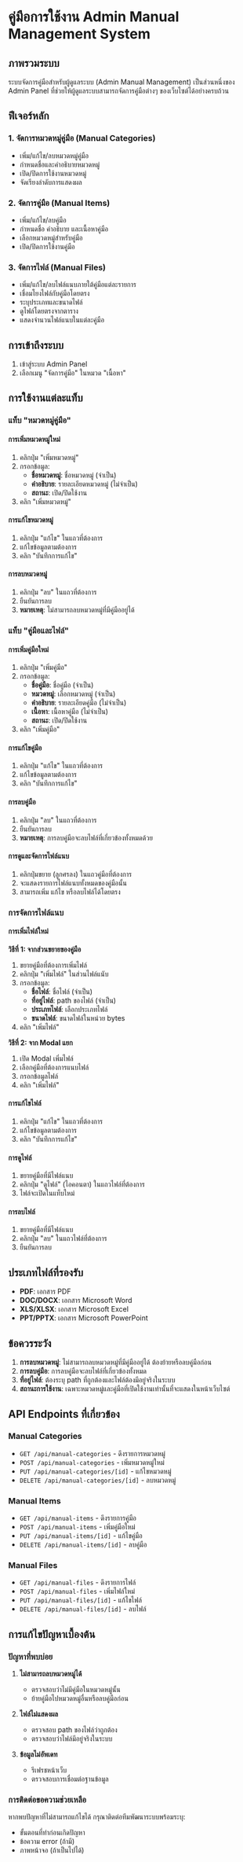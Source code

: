 # คู่มือการใช้งาน Admin Manual Management System

## ภาพรวมระบบ

ระบบจัดการคู่มือสำหรับผู้ดูแลระบบ (Admin Manual Management) เป็นส่วนหนึ่งของ Admin Panel ที่ช่วยให้ผู้ดูแลระบบสามารถจัดการคู่มือต่างๆ ของเว็บไซต์ได้อย่างครบถ้วน

## ฟีเจอร์หลัก

### 1. จัดการหมวดหมู่คู่มือ (Manual Categories)
- เพิ่ม/แก้ไข/ลบหมวดหมู่คู่มือ
- กำหนดชื่อและคำอธิบายหมวดหมู่
- เปิด/ปิดการใช้งานหมวดหมู่
- จัดเรียงลำดับการแสดงผล

### 2. จัดการคู่มือ (Manual Items)
- เพิ่ม/แก้ไข/ลบคู่มือ
- กำหนดชื่อ คำอธิบาย และเนื้อหาคู่มือ
- เลือกหมวดหมู่สำหรับคู่มือ
- เปิด/ปิดการใช้งานคู่มือ

### 3. จัดการไฟล์ (Manual Files)
- เพิ่ม/แก้ไข/ลบไฟล์แนบภายใต้คู่มือแต่ละรายการ
- เชื่อมโยงไฟล์กับคู่มือโดยตรง
- ระบุประเภทและขนาดไฟล์
- ดูไฟล์โดยตรงจากตาราง
- แสดงจำนวนไฟล์แนบในแต่ละคู่มือ

## การเข้าถึงระบบ

1. เข้าสู่ระบบ Admin Panel
2. เลือกเมนู "จัดการคู่มือ" ในหมวด "เนื้อหา"

## การใช้งานแต่ละแท็บ

### แท็บ "หมวดหมู่คู่มือ"

#### การเพิ่มหมวดหมู่ใหม่
1. คลิกปุ่ม "เพิ่มหมวดหมู่"
2. กรอกข้อมูล:
   - **ชื่อหมวดหมู่**: ชื่อหมวดหมู่ (จำเป็น)
   - **คำอธิบาย**: รายละเอียดหมวดหมู่ (ไม่จำเป็น)
   - **สถานะ**: เปิด/ปิดใช้งาน
3. คลิก "เพิ่มหมวดหมู่"

#### การแก้ไขหมวดหมู่
1. คลิกปุ่ม "แก้ไข" ในแถวที่ต้องการ
2. แก้ไขข้อมูลตามต้องการ
3. คลิก "บันทึกการแก้ไข"

#### การลบหมวดหมู่
1. คลิกปุ่ม "ลบ" ในแถวที่ต้องการ
2. ยืนยันการลบ
3. **หมายเหตุ**: ไม่สามารถลบหมวดหมู่ที่มีคู่มืออยู่ได้

### แท็บ "คู่มือและไฟล์"

#### การเพิ่มคู่มือใหม่
1. คลิกปุ่ม "เพิ่มคู่มือ"
2. กรอกข้อมูล:
   - **ชื่อคู่มือ**: ชื่อคู่มือ (จำเป็น)
   - **หมวดหมู่**: เลือกหมวดหมู่ (จำเป็น)
   - **คำอธิบาย**: รายละเอียดคู่มือ (ไม่จำเป็น)
   - **เนื้อหา**: เนื้อหาคู่มือ (ไม่จำเป็น)
   - **สถานะ**: เปิด/ปิดใช้งาน
3. คลิก "เพิ่มคู่มือ"

#### การแก้ไขคู่มือ
1. คลิกปุ่ม "แก้ไข" ในแถวที่ต้องการ
2. แก้ไขข้อมูลตามต้องการ
3. คลิก "บันทึกการแก้ไข"

#### การลบคู่มือ
1. คลิกปุ่ม "ลบ" ในแถวที่ต้องการ
2. ยืนยันการลบ
3. **หมายเหตุ**: การลบคู่มือจะลบไฟล์ที่เกี่ยวข้องทั้งหมดด้วย

#### การดูและจัดการไฟล์แนบ
1. คลิกปุ่มขยาย (ลูกศรลง) ในแถวคู่มือที่ต้องการ
2. จะแสดงรายการไฟล์แนบทั้งหมดของคู่มือนั้น
3. สามารถเพิ่ม แก้ไข หรือลบไฟล์ได้โดยตรง

### การจัดการไฟล์แนบ

#### การเพิ่มไฟล์ใหม่
**วิธีที่ 1: จากส่วนขยายของคู่มือ**
1. ขยายคู่มือที่ต้องการเพิ่มไฟล์
2. คลิกปุ่ม "เพิ่มไฟล์" ในส่วนไฟล์แนับ
3. กรอกข้อมูล:
   - **ชื่อไฟล์**: ชื่อไฟล์ (จำเป็น)
   - **ที่อยู่ไฟล์**: path ของไฟล์ (จำเป็น)
   - **ประเภทไฟล์**: เลือกประเภทไฟล์
   - **ขนาดไฟล์**: ขนาดไฟล์ในหน่วย bytes
4. คลิก "เพิ่มไฟล์"

**วิธีที่ 2: จาก Modal แยก**
1. เปิด Modal เพิ่มไฟล์
2. เลือกคู่มือที่ต้องการแนบไฟล์
3. กรอกข้อมูลไฟล์
4. คลิก "เพิ่มไฟล์"

#### การแก้ไขไฟล์
1. คลิกปุ่ม "แก้ไข" ในแถวที่ต้องการ
2. แก้ไขข้อมูลตามต้องการ
3. คลิก "บันทึกการแก้ไข"

#### การดูไฟล์
1. ขยายคู่มือที่มีไฟล์แนบ
2. คลิกปุ่ม "ดูไฟล์" (ไอคอนตา) ในแถวไฟล์ที่ต้องการ
3. ไฟล์จะเปิดในแท็บใหม่

#### การลบไฟล์
1. ขยายคู่มือที่มีไฟล์แนบ
2. คลิกปุ่ม "ลบ" ในแถวไฟล์ที่ต้องการ
3. ยืนยันการลบ

## ประเภทไฟล์ที่รองรับ

- **PDF**: เอกสาร PDF
- **DOC/DOCX**: เอกสาร Microsoft Word
- **XLS/XLSX**: เอกสาร Microsoft Excel
- **PPT/PPTX**: เอกสาร Microsoft PowerPoint

## ข้อควรระวัง

1. **การลบหมวดหมู่**: ไม่สามารถลบหมวดหมู่ที่มีคู่มืออยู่ได้ ต้องย้ายหรือลบคู่มือก่อน
2. **การลบคู่มือ**: การลบคู่มือจะลบไฟล์ที่เกี่ยวข้องทั้งหมด
3. **ที่อยู่ไฟล์**: ต้องระบุ path ที่ถูกต้องและไฟล์ต้องมีอยู่จริงในระบบ
4. **สถานะการใช้งาน**: เฉพาะหมวดหมู่และคู่มือที่เปิดใช้งานเท่านั้นที่จะแสดงในหน้าเว็บไซต์

## API Endpoints ที่เกี่ยวข้อง

### Manual Categories
- `GET /api/manual-categories` - ดึงรายการหมวดหมู่
- `POST /api/manual-categories` - เพิ่มหมวดหมู่ใหม่
- `PUT /api/manual-categories/[id]` - แก้ไขหมวดหมู่
- `DELETE /api/manual-categories/[id]` - ลบหมวดหมู่

### Manual Items
- `GET /api/manual-items` - ดึงรายการคู่มือ
- `POST /api/manual-items` - เพิ่มคู่มือใหม่
- `PUT /api/manual-items/[id]` - แก้ไขคู่มือ
- `DELETE /api/manual-items/[id]` - ลบคู่มือ

### Manual Files
- `GET /api/manual-files` - ดึงรายการไฟล์
- `POST /api/manual-files` - เพิ่มไฟล์ใหม่
- `PUT /api/manual-files/[id]` - แก้ไขไฟล์
- `DELETE /api/manual-files/[id]` - ลบไฟล์

## การแก้ไขปัญหาเบื้องต้น

### ปัญหาที่พบบ่อย

1. **ไม่สามารถลบหมวดหมู่ได้**
   - ตรวจสอบว่าไม่มีคู่มือในหมวดหมู่นั้น
   - ย้ายคู่มือไปหมวดหมู่อื่นหรือลบคู่มือก่อน

2. **ไฟล์ไม่แสดงผล**
   - ตรวจสอบ path ของไฟล์ว่าถูกต้อง
   - ตรวจสอบว่าไฟล์มีอยู่จริงในระบบ

3. **ข้อมูลไม่อัพเดท**
   - รีเฟรชหน้าเว็บ
   - ตรวจสอบการเชื่อมต่อฐานข้อมูล

### การติดต่อขอความช่วยเหลือ

หากพบปัญหาที่ไม่สามารถแก้ไขได้ กรุณาติดต่อทีมพัฒนาระบบพร้อมระบุ:
- ขั้นตอนที่ทำก่อนเกิดปัญหา
- ข้อความ error (ถ้ามี)
- ภาพหน้าจอ (ถ้าเป็นไปได้)